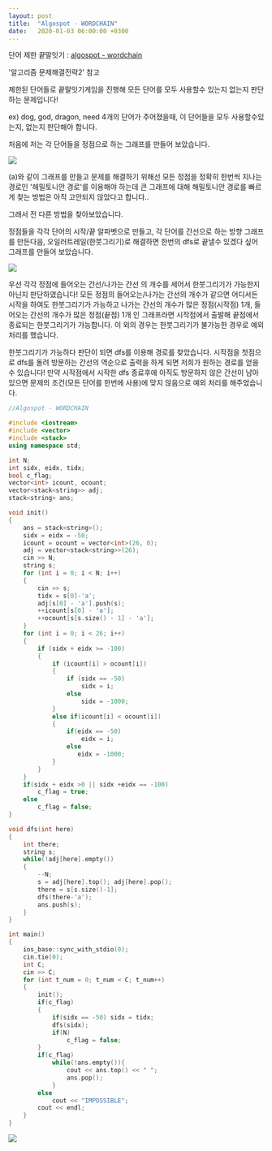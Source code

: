 ```yaml
---
layout: post
title:  "Algospot - WORDCHAIN"
date:   2020-01-03 06:00:00 +0300
---
```


단어 제한 끝말잇기 : [algospot - wordchain](https://algospot.com/judge/problem/read/WORDCHAIN)

'알고리즘 문제해결전략2' 참고

제한된 단어들로 끝말잇기게임을 진행해 모든 단어를 모두 사용할수 있는지 없는지 판단하는 문제입니다!

ex) dog, god, dragon, need 4개의 단어가 주어졌을때, 이 단어들을 모두 사용할수있는지, 없는지 판단해야 합니다.

처음에 저는 각 단어들을 정점으로 하는 그래프를 만들어 보았습니다.

![](https://jhg0406.github.io/img/2.PNG)

(a)와 같이 그래프를 만들고 문제를 해결하기 위해선 모든 정점을 정확히 한번씩 지나는 경로인 '헤밀토니안 경로'를 이용해야 하는데 큰 그래프에 대해 해밀토니안 경로를 빠르게 찾는 방법은 아직 고안되지 않았다고 합니다.. 

그래서 전 다른 방법을 찾아보았습니다.

정점들을 각각 단어의 시작/끝 알파벳으로 만들고, 각 단어를 간선으로 하는 방향 그래프를 만든다음, 오일러트레일(한붓그리기)로 해결하면 한번의 dfs로 끝낼수 있겠다 싶어 그래프를 만들어 보았습니다.

![](https://jhg0406.github.io/img/3.PNG)

우선 각각 정점에 들어오는 간선/나가는 간선 의 개수를 세어서 한붓그리기가 가능한지 아닌지 판단하였습니다!
모든 정점의 들어오는/나가는 간선의 개수가 같으면 어디서든 시작을 하여도 한붓그리기가 가능하고
나가는 간선의 개수가 많은 정점(시작점) 1개, 들어오는 간선의 개수가 많은 정점(끝점) 1개 인 그래프라면 시작점에서 출발해 끝점에서 종료되는
한붓그리기가 가능합니다. 이 외의 경우는 한붓그리기가 불가능한 경우로 예외처리를 했습니다.

한붓그리기가 가능하다 판단이 되면 dfs를 이용해 경로를 찾았습니다. 시작점을 첫점으로 dfs를 돌려 방문하는 간선의 역순으로 출력을 하게 되면 
저희가 원하는 경로를 얻을수 있습니다! 만약 시작점에서 시작한 dfs 종료후에 아직도 방문하지 않은 간선이 남아있으면 문제의 조건(모든 단어를 한번에 사용)에 맞지 않음으로 예외 처리를 해주었습니다. 

``` c++
//Algospot - WORDCHAIN

#include <iostream>
#include <vector>
#include <stack>
using namespace std;

int N;
int sidx, eidx, tidx;
bool c_flag;
vector<int> icount, ocount;
vector<stack<string>> adj;
stack<string> ans;

void init()
{
    ans = stack<string>();
    sidx = eidx = -50;
    icount = ocount = vector<int>(26, 0);
    adj = vector<stack<string>>(26);
    cin >> N;
    string s;
    for (int i = 0; i < N; i++)
    {
        cin >> s;
        tidx = s[0]-'a';
        adj[s[0] - 'a'].push(s);
        ++icount[s[0] - 'a'];
        ++ocount[s[s.size() - 1] - 'a'];
    }
    for (int i = 0; i < 26; i++)
    {
        if (sidx + eidx >= -100)
        {
            if (icount[i] > ocount[i])
            {
                if (sidx == -50)
                    sidx = i;
                else
                    sidx = -1000;
            }
            else if(icount[i] < ocount[i])
            {
                if(eidx == -50)
                    eidx = i;
                else
                   eidx = -1000;
            }
        }
    }
    if(sidx + eidx >0 || sidx +eidx == -100)
        c_flag = true;
    else
        c_flag = false;
}

void dfs(int here)
{
    int there;
    string s;
    while(!adj[here].empty())
    {
        --N;
        s = adj[here].top(); adj[here].pop();
        there = s[s.size()-1];
        dfs(there-'a');
        ans.push(s);
    }
}

int main()
{
    ios_base::sync_with_stdio(0);
    cin.tie(0);
    int C;
    cin >> C;
    for (int t_num = 0; t_num < C; t_num++)
    {
        init();
        if(c_flag)
        {
            if(sidx == -50) sidx = tidx;
            dfs(sidx);
            if(N)
                c_flag = false;
        }
        if(c_flag)
            while(!ans.empty()){
                cout << ans.top() << " ";
                ans.pop();
            }
        else
            cout << "IMPOSSIBLE";
        cout << endl;
    }
}
```

![](https://jhg0406.github.io/img/4.PNG)
